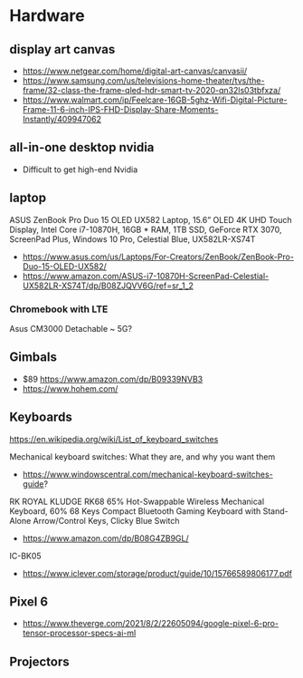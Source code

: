 # Hardware


## display art canvas

* https://www.netgear.com/home/digital-art-canvas/canvasii/
* https://www.samsung.com/us/televisions-home-theater/tvs/the-frame/32-class-the-frame-qled-hdr-smart-tv-2020-qn32ls03tbfxza/
* https://www.walmart.com/ip/Feelcare-16GB-5ghz-Wifi-Digital-Picture-Frame-11-6-inch-IPS-FHD-Display-Share-Moments-Instantly/409947062



## all-in-one desktop nvidia

* Difficult to get high-end Nvidia


## laptop

ASUS ZenBook Pro Duo 15 OLED UX582 Laptop, 15.6” OLED 4K UHD Touch Display, Intel Core i7-10870H, 16GB *
RAM, 1TB SSD, GeForce RTX 3070, ScreenPad Plus, Windows 10 Pro, Celestial Blue, UX582LR-XS74T
* https://www.asus.com/us/Laptops/For-Creators/ZenBook/ZenBook-Pro-Duo-15-OLED-UX582/
* https://www.amazon.com/ASUS-i7-10870H-ScreenPad-Celestial-UX582LR-XS74T/dp/B08ZJQVV6G/ref=sr_1_2


### Chromebook with LTE

Asus CM3000 Detachable ~ 5G?



## Gimbals

* $89 https://www.amazon.com/dp/B09339NVB3
* https://www.hohem.com/

## Keyboards

https://en.wikipedia.org/wiki/List_of_keyboard_switches

Mechanical keyboard switches: What they are, and why you want them
* https://www.windowscentral.com/mechanical-keyboard-switches-guide?


RK ROYAL KLUDGE RK68 65% Hot-Swappable Wireless Mechanical Keyboard, 60% 68 Keys Compact Bluetooth Gaming Keyboard with Stand-Alone Arrow/Control Keys, Clicky Blue Switch

* https://www.amazon.com/dp/B08G4ZB9GL/

IC-BK05
*  https://www.iclever.com/storage/product/guide/10/15766589806177.pdf



## Pixel 6

* https://www.theverge.com/2021/8/2/22605094/google-pixel-6-pro-tensor-processor-specs-ai-ml



## Projectors